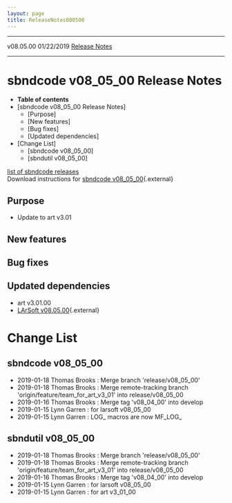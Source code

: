 ```yaml
---
layout: page
title: ReleaseNotes080500
---
```


  ----------- ------------ -- -- ------------------------------------------------------
  v08.05.00   01/22/2019         [Release Notes](ReleaseNotes080500.html)
  ----------- ------------ -- -- ------------------------------------------------------



sbndcode v08\_05\_00 Release Notes
======================================================================================

-   **Table of contents**
-   [sbndcode v08\_05\_00 Release
    Notes]
    -   [Purpose]
    -   [New features]
    -   [Bug fixes]
    -   [Updated dependencies]
-   [Change List]
    -   [sbndcode v08\_05\_00]
    -   [sbndutil v08\_05\_00]

[list of sbndcode
releases](List_of_SBND_code_releases.html)\
Download instructions for [sbndcode
v08\_05\_00](http://scisoft.fnal.gov/scisoft/bundles/sbnd/v08_05_00/sbndcode-v08_05_00.html){.external}



Purpose
----------------------------------

-   Update to art v3.01



New features
--------------------------------------------



Bug fixes
--------------------------------------



Updated dependencies
------------------------------------------------------------

-   art v3.01.00
-   [LArSoft
    v08.05.00](https://cdcvs.fnal.gov/redmine/projects/larsoft/wiki/ReleaseNotes080500){.external}



Change List
==========================================



sbndcode v08\_05\_00
----------------------------------------------------------

-   2019-01-18 Thomas Brooks : Merge branch \'release/v08\_05\_00\'
-   2019-01-18 Thomas Brooks : Merge remote-tracking branch
    \'origin/feature/team\_for\_art\_v3\_01\' into release/v08\_05\_00
-   2019-01-16 Thomas Brooks : Merge tag \'v08\_04\_00\' into develop
-   2019-01-15 Lynn Garren : for larsoft v08\_05\_00
-   2019-01-15 Lynn Garren : LOG\_ macros are now MF\_LOG\_



sbndutil v08\_05\_00
----------------------------------------------------------

-   2019-01-18 Thomas Brooks : Merge branch \'release/v08\_05\_00\'
-   2019-01-18 Thomas Brooks : Merge remote-tracking branch
    \'origin/feature/team\_for\_art\_v3\_01\' into release/v08\_05\_00
-   2019-01-16 Thomas Brooks : Merge tag \'v08\_04\_00\' into develop
-   2019-01-15 Lynn Garren : for larsoft v08\_05\_00
-   2019-01-15 Lynn Garren : for art v3\_01\_00

